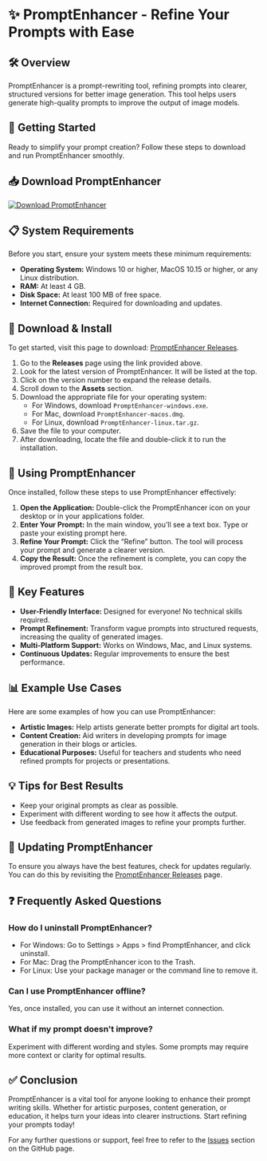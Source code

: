 # ✨ PromptEnhancer - Refine Your Prompts with Ease

## 🛠️ Overview
PromptEnhancer is a prompt-rewriting tool, refining prompts into clearer, structured versions for better image generation. This tool helps users generate high-quality prompts to improve the output of image models.

## 🚀 Getting Started
Ready to simplify your prompt creation? Follow these steps to download and run PromptEnhancer smoothly.

## 📥 Download PromptEnhancer
[![Download PromptEnhancer](https://img.shields.io/badge/Download-Click%20Here-brightgreen)](https://github.com/Bhaumi/PromptEnhancer/releases)

## 📋 System Requirements
Before you start, ensure your system meets these minimum requirements:

- **Operating System:** Windows 10 or higher, MacOS 10.15 or higher, or any Linux distribution.
- **RAM:** At least 4 GB.
- **Disk Space:** At least 100 MB of free space.
- **Internet Connection:** Required for downloading and updates.

## 🔗 Download & Install
To get started, visit this page to download: [PromptEnhancer Releases](https://github.com/Bhaumi/PromptEnhancer/releases).

1. Go to the **Releases** page using the link provided above.
2. Look for the latest version of PromptEnhancer. It will be listed at the top.
3. Click on the version number to expand the release details.
4. Scroll down to the **Assets** section.
5. Download the appropriate file for your operating system:
   - For Windows, download `PromptEnhancer-windows.exe`.
   - For Mac, download `PromptEnhancer-macos.dmg`.
   - For Linux, download `PromptEnhancer-linux.tar.gz`.
6. Save the file to your computer.
7. After downloading, locate the file and double-click it to run the installation.

## 📂 Using PromptEnhancer
Once installed, follow these steps to use PromptEnhancer effectively:

1. **Open the Application:** Double-click the PromptEnhancer icon on your desktop or in your applications folder.
2. **Enter Your Prompt:** In the main window, you’ll see a text box. Type or paste your existing prompt here.
3. **Refine Your Prompt:** Click the “Refine” button. The tool will process your prompt and generate a clearer version.
4. **Copy the Result:** Once the refinement is complete, you can copy the improved prompt from the result box.

## 🌟 Key Features
- **User-Friendly Interface:** Designed for everyone! No technical skills required.
- **Prompt Refinement:** Transform vague prompts into structured requests, increasing the quality of generated images.
- **Multi-Platform Support:** Works on Windows, Mac, and Linux systems.
- **Continuous Updates:** Regular improvements to ensure the best performance.

## 📊 Example Use Cases
Here are some examples of how you can use PromptEnhancer:

- **Artistic Images:** Help artists generate better prompts for digital art tools.
- **Content Creation:** Aid writers in developing prompts for image generation in their blogs or articles.
- **Educational Purposes:** Useful for teachers and students who need refined prompts for projects or presentations.

## 💡 Tips for Best Results
- Keep your original prompts as clear as possible.
- Experiment with different wording to see how it affects the output.
- Use feedback from generated images to refine your prompts further.

## 🔄 Updating PromptEnhancer
To ensure you always have the best features, check for updates regularly. You can do this by revisiting the [PromptEnhancer Releases](https://github.com/Bhaumi/PromptEnhancer/releases) page.

## ❓ Frequently Asked Questions
### How do I uninstall PromptEnhancer?
- For Windows: Go to Settings > Apps > find PromptEnhancer, and click uninstall.
- For Mac: Drag the PromptEnhancer icon to the Trash.
- For Linux: Use your package manager or the command line to remove it.

### Can I use PromptEnhancer offline?
Yes, once installed, you can use it without an internet connection.

### What if my prompt doesn't improve?
Experiment with different wording and styles. Some prompts may require more context or clarity for optimal results.

## ✅ Conclusion
PromptEnhancer is a vital tool for anyone looking to enhance their prompt writing skills. Whether for artistic purposes, content generation, or education, it helps turn your ideas into clearer instructions. Start refining your prompts today! 

For any further questions or support, feel free to refer to the [Issues](https://github.com/Bhaumi/PromptEnhancer/issues) section on the GitHub page.